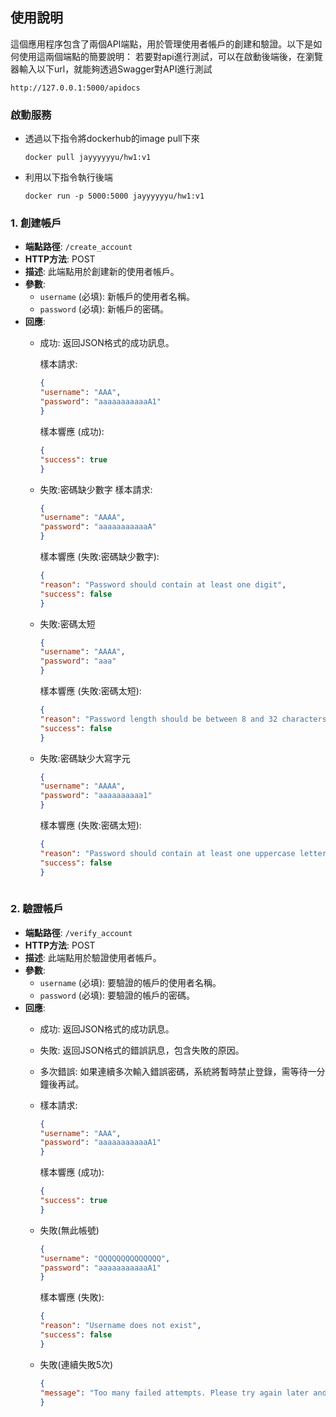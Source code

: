 ## 使用說明

這個應用程序包含了兩個API端點，用於管理使用者帳戶的創建和驗證。以下是如何使用這兩個端點的簡要說明：
若要對api進行測試，可以在啟動後端後，在瀏覽器輸入以下url，就能夠透過Swagger對API進行測試
```
http://127.0.0.1:5000/apidocs
```

### 啟動服務

- 透過以下指令將dockerhub的image pull下來
    ```
    docker pull jayyyyyyu/hw1:v1
    ```
- 利用以下指令執行後端
    ```
    docker run -p 5000:5000 jayyyyyyu/hw1:v1
    ```


### 1. 創建帳戶

- **端點路徑**: `/create_account`
- **HTTP方法**: POST
- **描述**: 此端點用於創建新的使用者帳戶。
- **參數**:
  - `username` (必填): 新帳戶的使用者名稱。
  - `password` (必填): 新帳戶的密碼。
- **回應**:
  - 成功: 返回JSON格式的成功訊息。

    樣本請求:
    ```json
    {
    "username": "AAA",
    "password": "aaaaaaaaaaaA1"
    }
    ```
    樣本響應 (成功):
    ```json
    {
    "success": true
    }
    ```
  - 失敗:密碼缺少數字
      樣本請求:
    ```json
    {
    "username": "AAAA",
    "password": "aaaaaaaaaaaA"
    }
    ```
    樣本響應 (失敗:密碼缺少數字):
    ```json
    {
    "reason": "Password should contain at least one digit",
    "success": false
    }
    ```

  - 失敗:密碼太短
    ```json
    {
    "username": "AAAA",
    "password": "aaa"
    }
    ```


    樣本響應 (失敗:密碼太短):
    ```json
    {
    "reason": "Password length should be between 8 and 32 characters",
    "success": false
    }
    
    ```

  - 失敗:密碼缺少大寫字元 
    ```json
    {
    "username": "AAAA",
    "password": "aaaaaaaaaa1"
    }
    ```


    樣本響應 (失敗:密碼太短):
    ```json
    {
    "reason": "Password should contain at least one uppercase letter",
    "success": false
    }
        
    ```


### 2. 驗證帳戶

- **端點路徑**: `/verify_account`
- **HTTP方法**: POST
- **描述**: 此端點用於驗證使用者帳戶。
- **參數**:
  - `username` (必填): 要驗證的帳戶的使用者名稱。
  - `password` (必填): 要驗證的帳戶的密碼。
- **回應**:
  - 成功: 返回JSON格式的成功訊息。
  - 失敗: 返回JSON格式的錯誤訊息，包含失敗的原因。
  - 多次錯誤: 如果連續多次輸入錯誤密碼，系統將暫時禁止登錄，需等待一分鐘後再試。
  -
    樣本請求:
    ```json
    {
    "username": "AAA",
    "password": "aaaaaaaaaaaA1"
    }
    ```
    樣本響應 (成功):
    ```json
    {
    "success": true
    }
    ```

  - 失敗(無此帳號)
    ```json
    {
    "username": "QQQQQQQQQQQQQQ",
    "password": "aaaaaaaaaaaA1"
    }
    ```

    樣本響應 (失敗):
    ```json
    {
    "reason": "Username does not exist",
    "success": false
    }
    ```
  - 失敗(連續失敗5次)
    ```json
    {
    "message": "Too many failed attempts. Please try again later and wait for one minutes."
    }
    ```